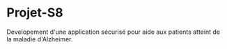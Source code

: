 # Projet-S8

Developement d'une application sécurisé pour aide aux patients atteint de la maladie d'Alzheimer.